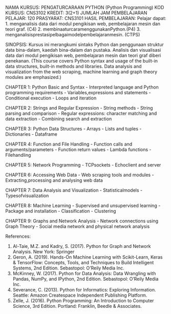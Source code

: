 NAMA KURSUS: PENGATURCARAAN PYTHON (Python Programming)
KOD KURSUS: CNS3102
KREDIT: 3(2+1)
JUMLAH JAM PEMBELAJARAN PELAJAR: 120
PRASYARAT: CNS3101
HASIL PEMBELAJARAN: 
      Pelajar dapat:
          1. menganalisis data dari modul pengikisan web, pembelajaran mesin dan teori graf. (C4)
          2. membinaaturcaramenggunakanPython.(P4)
          3. menganalisisprestasipelbagaimodelpembelajaranmesin. (CTPS)

SINOPSIS: 
      Kursus ini merangkumi sintaks Python dan penggunaan struktur data bina-dalam, kaedah bina-dalam dan pustaka. Analisis dan visualisasi data dari modul pengikisan web, pembelajaran mesin dan teori graf diberi penekanan.
      (This course covers Python syntax and usage of the built-in data structures, built-in methods and libraries. Data analysis and visualization from the web scraping, machine learning and graph theory modules are emphasized.)

CHAPTER 1: Python Basic and Syntax
            - Interpreted language and Python programming requirements
            - Variables,expressions and statements
            - Conditional execution
            - Loops and iteration

CHAPTER 2: Strings and Regular Expression
            - String methods
            - String parsing and comparison
            - Regular expressions: character matching and data extraction
            - Combining search and extraction

CHAPTER 3: Python Data Structures
            - Arrays
            - Lists and tuples
            - Dictionaries
            - Dataframe

CHAPTER 4: Function and File Handling
            - Function calls and arguments/parameters
            - Function return values
            - Lambda functions
            - Filehandling

CHAPTER 5: Network Programming
            - TCPsockets
            - Echoclient  and  server

CHAPTER 6: Accessing Web Data
            - Web scraping tools and modules
            - Extracting,processing and analysing web data

CHAPTER 7: Data Analysis and Visualization
            - Statisticalmodels
            - Typesofvisualization
      
CHAPTER 8: Machine Learning
            - Supervised and unsupervised learning
            - Package and installation
            - Classification
            - Clustering
            
CHAPTER 9: Graphs and Network Analysis
            - Network connections using Graph Theory
            - Social media network and physical network analysis

References:
1. Al-Taie, M.Z. and Kadry, S. (2017). Python for Graph and Network Analysis. New York: Springer
2. Geron, A. (2019). Hands-On Machine Learning with Scikit-Learn, Keras & TensorFlow: Concepts, Tools, and Techniques to Build Intelligent Systems, 2nd Edition. Sebastopol: O’Reily Media Inc.
3. McKinney, W. (2017). Python for Data Analysis: Data Wrangling with Pandas, NumPy, and IPython, 2nd Edition. Sebastopol: O’Reily Media Inc.
4. Severance, C. (2013). Python for Informatics: Exploring Information. Seattle: Amazon Createspace Independent Publishing Platform.
5. Zelle, J. (2016). Python Programming: An Introduction to Computer Science, 3rd Edition. Portland: Franklin, Beedle & Associates.
